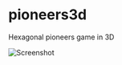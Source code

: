 # pioneers3d
Hexagonal pioneers game in 3D

![Screenshot](url:https://raw.githubusercontent.com/benjaminhampe/pioneers3d/master/docs/screens/screen_v0.102.png)